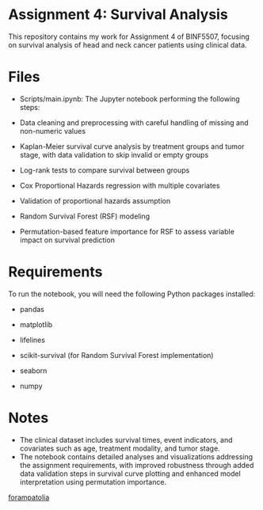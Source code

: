 # Assignment 4: Survival Analysis

This repository contains my work for Assignment 4 of BINF5507, focusing on survival analysis of head and neck cancer patients using clinical data.

# Files

- Scripts/main.ipynb: The Jupyter notebook performing the following steps:

- Data cleaning and preprocessing with careful handling of missing and non-numeric values

- Kaplan-Meier survival curve analysis by treatment groups and tumor stage, with data validation to skip invalid or empty groups

- Log-rank tests to compare survival between groups

- Cox Proportional Hazards regression with multiple covariates

- Validation of proportional hazards assumption

- Random Survival Forest (RSF) modeling

- Permutation-based feature importance for RSF to assess variable impact on survival prediction

# Requirements

To run the notebook, you will need the following Python packages installed:

- pandas

- matplotlib

- lifelines

- scikit-survival (for Random Survival Forest implementation)

- seaborn

- numpy

# Notes

- The clinical dataset includes survival times, event indicators, and covariates such as age, treatment modality, and tumor stage.
- The notebook contains detailed analyses and visualizations addressing the assignment requirements, with improved robustness through added data validation steps in survival curve plotting and enhanced model interpretation using permutation importance.


[forampatolia](https://github.com/forampatolia)
